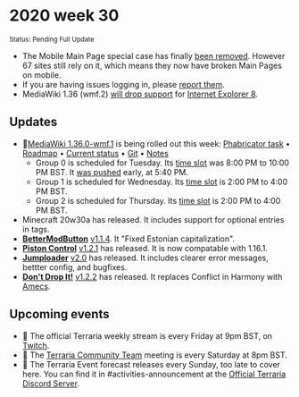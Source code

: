 # 2020 week 30
<sup>Status: Pending Full Update</sup>
 - The Mobile Main Page special case has finally [been removed](https://phabricator.wikimedia.org/T254287). However 67 sites still rely on it, which means they now have broken Main Pages on mobile.
 - If you are having issues logging in, please [report them](https://phabricator.wikimedia.org/T258121).
 - MediaWiki 1.36 (wmf.2) [will drop support](https://phabricator.wikimedia.org/T248061) for [Internet Explorer 8](https://en.wikipedia.org/wiki/Internet_Explorer_8).
<!--
## Releases
 - ❌
-->
## Updates
 - 🔄[MediaWiki 1.36.0-wmf.1](https://www.mediawiki.org/wiki/MediaWiki_1.36/wmf.1) is being rolled out this week: [Phabricator task](https://phabricator.wikimedia.org/T257969) • [Roadmap](https://www.mediawiki.org/wiki/MediaWiki_1.36/Roadmap#1) • [Current status](https://versions.toolforge.org/) • [Git](https://phabricator.wikimedia.org/source/mediawiki/history/wmf%252F1.36.0-wmf.1) • [Notes](https://phabricator.wikimedia.org/project/profile/4480/)
    - Group 0 is scheduled for Tuesday. Its [time slot](https://wikitech.wikimedia.org/wiki/Deployments#deploycal-item-20200721T1900  ) was 8:00 PM to 10:00 PM BST. It [was pushed](https://gerrit.wikimedia.org/r/614913) early, at 5:40 PM.
    - Group 1 is scheduled for Wednesday. Its [time slot](https://wikitech.wikimedia.org/wiki/Deployments#deploycal-item-20200722T1900) is 2:00 PM to 4:00 PM BST.
    - Group 2 is scheduled for Thursday. Its [time slot](https://wikitech.wikimedia.org/wiki/Deployments#deploycal-item-20200723T1300 ) is 2:00 PM to 4:00 PM BST.
 - Minecraft 20w30a has released. It includes support for optional entries in tags.
 - [**BetterModButton**](https://github.com/Minenash/Better-Mod-Button) [v1.1.4](https://www.curseforge.com/minecraft/mc-mods/better-mod-button/files/3010910). It "Fixed Estonian capitalization".
 - [**Piston Control**](https://github.com/williambl/piston-control) [v1.2.1](https://www.curseforge.com/minecraft/mc-mods/piston-control/files/3010931) has released. It is now compatable with 1.16.1.
 - [**Jumploader**](https://github.com/comp500/Jumploader) [v2.0](https://www.curseforge.com/minecraft/mc-mods/jumploader/files/3011295) has released. It includes clearer error messages, bettter config, and bugfixes.
 - [**Don't Drop It!**](https://github.com/Leo40Git/DontDropIt) [v1.2.2](https://www.curseforge.com/minecraft/mc-mods/dont-drop-it/files/3011492) has released. It replaces Conflict in Harmony with [Amecs](https://www.curseforge.com/minecraft/mc-mods/amecs).

<!--
## Past events
 - ❌
-->

## Upcoming events

 - 🔄 The official Terraria weekly stream is every Friday at 9pm BST, on [Twitch](https://www.twitch.tv/terrariaofficial).
 - 🔄 The [Terraria Community Team](https://discord.gg/chpcEC2) meeting is every Saturday at 8pm BST.
 - 🔄 The Terraria Event forecast releases every Sunday, too late to cover here. You can find it in #activities-announcement at the [Official Terraria Discord Server](http://discord.gg/terraria).
